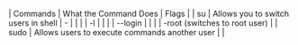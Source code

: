 |     Commands        |           What the Command Does                 |                           Flags                                  | 
|      su             |      Allows you to switch users in shell        |                           -                                      |
|                     |                                                 |                           -l                                     |
|                     |                                                 |                           --login                                |
|                     |                                                 |                           -root   (switches to root user)        |
|       sudo          |   Allows users to execute commands another user |                                                                  |
